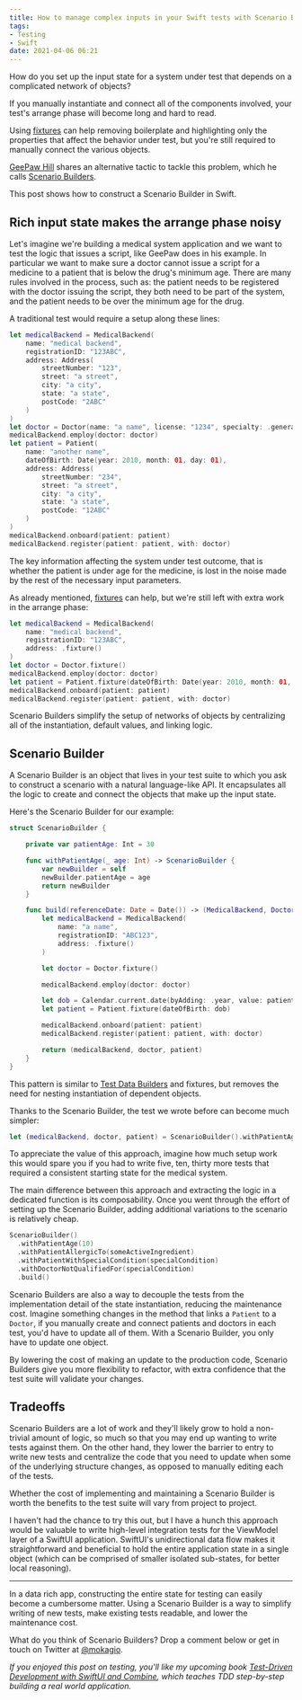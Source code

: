 ```yaml
---
title: How to manage complex inputs in your Swift tests with Scenario Builders
tags:
- Testing
- Swift
date: 2021-04-06 06:21
---
```


How do you set up the input state for a system under test that depends on a complicated network of objects?

If you manually instantiate and connect all of the components involved, your test's arrange phase will become long and hard to read.

Using [fixtures](https://mokacoding.com/blog/streamlining-tests-setup-with-fixtures-in-swift/) can help removing boilerplate and highlighting only the properties that affect the behavior under test, but you're still required to manually connect the various objects.

[GeePaw Hill](https://www.geepawhill.org) shares an alternative tactic to tackle this problem, which he calls [Scenario Builders](https://www.geepawhill.org/2021/03/23/scenario-builders/).

This post shows how to construct a Scenario Builder in Swift.

## Rich input state makes the arrange phase noisy

Let's imagine we're building a medical system application and we want to test the logic that issues a script, like GeePaw does in his example.
In particular we want to make sure a doctor cannot issue a script for a medicine to a patient that is below the drug's minimum age.
There are many rules involved in the process, such as:
the patient needs to be registered with the doctor issuing the script,
they both need to be part of the system,
and the patient needs to be over the minimum age for the drug.

A traditional test would require a setup along these lines:

```swift
let medicalBackend = MedicalBackend(
    name: "medical backend",
    registrationID: "123ABC",
    address: Address(
        streetNumber: "123",
        street: "a street",
        city: "a city",
        state: "a state",
        postCode: "2ABC"
    )
)
let doctor = Doctor(name: "a name", license: "1234", specialty: .generalPractitioner)
medicalBackend.employ(doctor: doctor)
let patient = Patient(
    name: "another name",
    dateOfBirth: Date(year: 2010, month: 01, day: 01),
    address: Address(
        streetNumber: "234",
        street: "a street",
        city: "a city",
        state: "a state",
        postCode: "12ABC"
    )
)
medicalBackend.onboard(patient: patient)
medicalBackend.register(patient: patient, with: doctor)
```

The key information affecting the system under test outcome, that is whether the patient is under age for the medicine, is lost in the noise made by the rest of the necessary input parameters.

As already mentioned, [fixtures](https://mokacoding.com/blog/streamlining-tests-setup-with-fixtures-in-swift/) can help, but we're still left with extra work in the arrange phase:

```swift
let medicalBackend = MedicalBackend(
    name: "medical backend",
    registrationID: "123ABC",
    address: .fixture()
)
let doctor = Doctor.fixture()
medicalBackend.employ(doctor: doctor)
let patient = Patient.fixture(dateOfBirth: Date(year: 2010, month: 01, day: 01))
medicalBackend.onboard(patient: patient)
medicalBackend.register(patient: patient, with: doctor)
```

Scenario Builders simplify the setup of networks of objects by centralizing all of the instantiation, default values, and linking logic.

## Scenario Builder

A Scenario Builder is an object that lives in your test suite to which you ask to construct a scenario with a natural language-like API.
It encapsulates all the logic to create and connect the objects that make up the input state.

Here's the Scenario Builder for our example:

```swift
struct ScenarioBuilder {

    private var patientAge: Int = 30

    func withPatientAge(_ age: Int) -> ScenarioBuilder {
        var newBuilder = self
        newBuilder.patientAge = age
        return newBuilder
    }

    func build(referenceDate: Date = Date()) -> (MedicalBackend, Doctor, Patient) {
        let medicalBackend = MedicalBackend(
            name: "a name",
            registrationID: "ABC123",
            address: .fixture()
        )

        let doctor = Doctor.fixture()

        medicalBackend.employ(doctor: doctor)

        let dob = Calendar.current.date(byAdding: .year, value: patientAge, to: referenceDate)!
        let patient = Patient.fixture(dateOfBirth: dob)

        medicalBackend.onboard(patient: patient)
        medicalBackend.register(patient: patient, with: doctor)

        return (medicalBackend, doctor, patient)
    }
}
```

This pattern is similar to [Test Data Builders](http://www.natpryce.com/articles/000714.html) and fixtures, but removes the need for nesting instantiation of dependent objects.

Thanks to the Scenario Builder, the test we wrote before can become much simpler:

```swift
let (medicalBackend, doctor, patient) = ScenarioBuilder().withPatientAge(10).build()
```

To appreciate the value of this approach, imagine how much setup work this would spare you if you had to write five, ten, thirty more tests that required a consistent starting state for the medical system.

The main difference between this approach and extracting the logic in a dedicated function is its composability.
Once you went through the effort of setting up the Scenario Builder, adding additional variations to the scenario is relatively cheap.

```swift
ScenarioBuilder()
  .withPatientAge(10)
  .withPatientAllergicTo(someActiveIngredient)
  .withPatientWithSpecialCondition(specialCondition)
  .withDoctorNotQualifiedFor(specialCondition)
  .build()
```

Scenario Builders are also a way to decouple the tests from the implementation detail of the state instantiation, reducing the maintenance cost.
Imagine something changes in the method that links a `Patient` to a `Doctor`,
if you manually create and connect patients and doctors in each test,
you'd have to update all of them.
With a Scenario Builder, you only have to update one object.

By lowering the cost of making an update to the production code, Scenario Builders give you more flexibility to refactor, with extra confidence that the test suite will validate your changes.

## Tradeoffs

Scenario Builders are a lot of work and they'll likely grow to hold a non-trivial amount of logic, so much so that you may end up wanting to write tests against them.
On the other hand, they lower the barrier to entry to write new tests and centralize the code that you need to update when some of the underlying structure changes, as opposed to manually editing each of the tests.

Whether the cost of implementing and maintaining a Scenario Builder is worth the benefits to the test suite will vary from project to project.

I haven't had the chance to try this out, but I have a hunch this approach would be valuable to write high-level integration tests for the ViewModel layer of a SwiftUI application.
SwiftUI's unidirectional data flow makes it straightforward and beneficial to hold the entire application state in a single object (which can be comprised of smaller isolated sub-states, for better local reasoning).

---

In a data rich app, constructing the entire state for testing can easily become a cumbersome matter.
Using a Scenario Builder is a way to simplify writing of new tests, make existing tests readable, and lower the maintenance cost.

What do you think of Scenario Builders?
Drop a comment below or get in touch on Twitter at [@mokagio](https://twitter.com/mokagio).

_If you enjoyed this post on testing, you'll like my upcoming book [Test-Driven Development with SwiftUI and Combine](https://tddinswift.com/), which teaches TDD step-by-step building a real world application._
